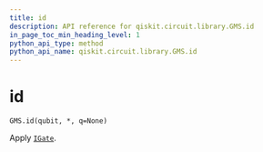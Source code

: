 ```yaml
---
title: id
description: API reference for qiskit.circuit.library.GMS.id
in_page_toc_min_heading_level: 1
python_api_type: method
python_api_name: qiskit.circuit.library.GMS.id
---
```


# id

<span id="qiskit.circuit.library.GMS.id" />

`GMS.id(qubit, *, q=None)`

Apply [`IGate`](qiskit.circuit.library.IGate "qiskit.circuit.library.IGate").

